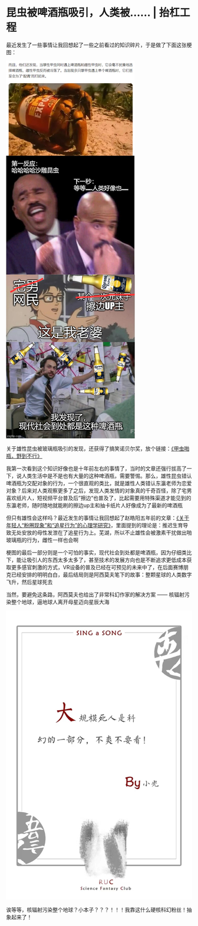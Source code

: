 # 昆虫被啤酒瓶吸引，人类被…… | 抬杠工程

最近发生了一些事情让我回想起了一些之前看过的知识碎片，于是做了下面这张梗图：

![酒瓶](../img/08_酒瓶.jpg)

关于雄性昆虫被玻璃瓶吸引的发现，还获得了搞笑诺贝尔奖，放个链接：[《甲虫啪瓶，野到不行》](https://mp.weixin.qq.com/s?__biz=MTExNTQ5NDc4MQ==&mid=2656804844&idx=1&sn=2f42fc5e1c477c9ab810443d2ede1d48&scene=21#wechat_redirect)

我第一次看到这个知识好像也是十年前左右的事情了，当时的文章还强行拔高了一下，说人类生活中是不是也有大量的这种啤酒瓶，需要警惕。那么，雄性昆虫错认啤酒瓶为交配对象的行为，一个很直观的类比，就是雄性人类错认东瀛老师为恋爱对象？后来对人类观察更多了之后，发现人类发情的对象真的千奇百怪，除了宅男喜欢纸片人，短视频平台普及后”擦边“也普及了，比起需要用特殊渠道才能见到的东瀛老师，随时随地就能刷的擦边up主和抽卡纸片人好像成为了最新的啤酒瓶

但只有雄性会这样吗？最近发生的事情让我回想起了赵皓阳五年前的文章：[《关于年轻人“粉圈现象”和“追星行为”的心理学研究》](https://mp.weixin.qq.com/s?__biz=MjM5NzE2NTY0Ng==&mid=2650674589&idx=1&sn=396e0cf3bbc150bf7604f8ceededff45&scene=21#wechat_redirect)，里面提到的理论是：推迟生育导致无处安放的母性发泄在了追星行为上。芜湖，所以不止雄性会被激素干扰做出啪玻璃瓶的行为，雌性一样也会啊

梗图的最后一部分则是一个可怕的事实，现代社会到处都是啤酒瓶，因为仔细类比下，能让吸引人的东西太多太多了，甚至技术的发展方向也是不断追求更低成本获取更多感官刺激的方式，VR设备的普及已经在可预见的未来中了，在后面赛博朋克已经安排的明明白白，最后结局则是阿西莫夫笔下的故事：整颗星球的人类数字飞升，然后星球死去

当然，要避免这条路，阿西莫夫也给出了非常科幻作家的解决方案 —— 核辐射污染整个地球，逼地球人离开母星迈向星辰大海

![酒瓶](../img/08_死人.jpg)

诶等等，核辐射污染整个地球？小本子？？？！！！我靠这什么硬核科幻粉丝！抽象起来了！

